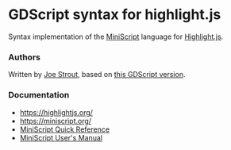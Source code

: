 # GDScript syntax for highlight.js

Syntax implementation of the [MiniScript](https://miniscript.org/) language for [Highlight.js](https://github.com/highlightjs/highlight.js).

### Authors

Written by [Joe Strout](https://github.com/JoeStrout), based on [this GDScript version](https://github.com/highlightjs/highlightjs-gdscript).

### Documentation

 - https://highlightjs.org/
 - https://miniscript.org/ 
 - [MiniScript Quick Reference](https://miniscript.org/files/MiniScript-QuickRef.pdf)
 - [MiniScript User's Manual](https://miniscript.org/files/MiniScript-Manual.pdf)
